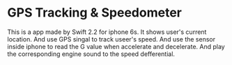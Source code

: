 # GPS Tracking & Speedometer

This is a app made by Swift 2.2 for iphone 6s. It shows user's current location. And use GPS singal to track useer's speed. And use the sensor inside iphone to read the G value when accelerate and decelerate. And play the corresponding engine sound to the speed defferential. 
